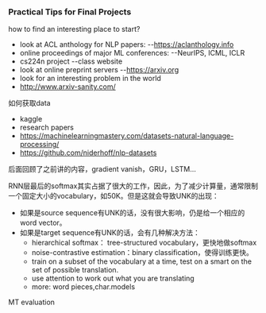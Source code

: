 ### Practical Tips for Final Projects

how to find an interesting place to start?
- look at ACL anthology for NLP papers:
--https://aclanthology.info
- online proceedings of major ML conferences:
--NeurIPS, ICML, ICLR
- cs224n project
--class website
- look at online preprint servers
--https://arxiv.org
- look for an interesting problem in the world
- http://www.arxiv-sanity.com/


如何获取data
- kaggle
- research papers
- https://machinelearningmastery.com/datasets-natural-language-processing/
- https://github.com/niderhoff/nlp-datasets


后面回顾了之前讲的内容，gradient vanish，GRU，LSTM...

RNN层最后的softmax其实占据了很大的工作，因此，为了减少计算量，通常限制一个固定大小的vocabulary，如50K。但是这就会导致UNK的出现：
- 如果是source sequence有UNK的话，没有很大影响，仍是给一个相应的word vector。
- 如果是target sequence有UNK的话，会有几种解决方法：
    - hierarchical softmax： tree-structured vocabulary，更快地做softmax
    - noise-contrastive estimation：binary classification，使得训练更快。
    - train on a subset of the vocabulary at a time, test on a smart on the set of possible translation.
    - use attention to work out what you are translating
    - more: word pieces,char.models

MT evaluation
